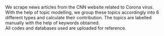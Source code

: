 
We scrape news articles from the CNN website related to Corona virus. With the help of topic modelling, we group these topics accordingly into 6 different types and calculate their contribution. The topics are labelled manually with the help of keywords obtained. 
<br>
All codes and databases used are uploaded for reference.
